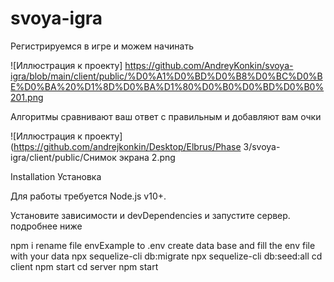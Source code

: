 # svoya-igra
Регистрируемся в игре и можем начинать

![Иллюстрация к проекту] https://github.com/AndreyKonkin/svoya-igra/blob/main/client/public/%D0%A1%D0%BD%D0%B8%D0%BC%D0%BE%D0%BA%20%D1%8D%D0%BA%D1%80%D0%B0%D0%BD%D0%B0%201.png

Алгоритмы сравнивают ваш ответ с правильным и добавляют вам очки

![Иллюстрация к проекту](https://github.com/andrejkonkin/Desktop/Elbrus/Phase 3/svoya-igra/client/public/Снимок экрана 2.png

Installation
Установка

Для работы требуется Node.js v10+.

Установите зависимости и devDependencies и запустите сервер.
подробнее ниже

npm i
rename file envExample to .env
create data base and fill the env file with your data
npx sequelize-cli db:migrate
npx sequelize-cli db:seed:all
cd client
npm start
cd server
npm start

